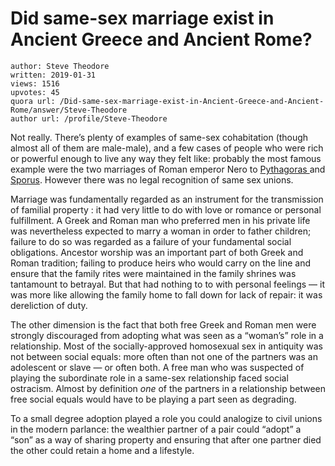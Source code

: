 # Did same-sex marriage exist in Ancient Greece and Ancient Rome?

	author: Steve Theodore
	written: 2019-01-31
	views: 1516
	upvotes: 45
	quora url: /Did-same-sex-marriage-exist-in-Ancient-Greece-and-Ancient-Rome/answer/Steve-Theodore
	author url: /profile/Steve-Theodore


Not really. There’s plenty of examples of same-sex cohabitation (though almost all of them are male-male), and a few cases of people who were rich or powerful enough to live any way they felt like: probably the most famous example were the two marriages of Roman emperor Nero to [Pythagoras ](https://en.wikipedia.org/wiki/Pythagoras_(freedman))and [Sporus](https://en.wikipedia.org/wiki/Sporus). However there was no legal recognition of same sex unions.

Marriage was fundamentally regarded as an instrument for the transmission of familial property : it had very little to do with love or romance or personal fulfillment. A Greek and Roman man who preferred men in his private life was nevertheless expected to marry a woman in order to father children; failure to do so was regarded as a failure of your fundamental social obligations. Ancestor worship was an important part of both Greek and Roman tradition; failing to produce heirs who would carry on the line and ensure that the family rites were maintained in the family shrines was tantamount to betrayal. But that had nothing to to with personal feelings — it was more like allowing the family home to fall down for lack of repair: it was dereliction of duty.

The other dimension is the fact that both free Greek and Roman men were strongly discouraged from adopting what was seen as a “woman’s” role in a relationship. Most of the socially-approved homosexual sex in antiquity was not between social equals: more often than not one of the partners was an adolescent or slave — or often both. A free man who was suspected of playing the subordinate role in a same-sex relationship faced social ostracism. Almost by definition _one_ of the partners in a relationship between free social equals would have to be playing a part seen as degrading.

To a small degree adoption played a role you could analogize to civil unions in the modern parlance: the wealthier partner of a pair could “adopt” a “son” as a way of sharing property and ensuring that after one partner died the other could retain a home and a lifestyle.

